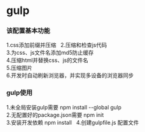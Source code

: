 # gulp
### 该配置基本功能  
  1.css添加前缀并压缩  
  2.压缩和检查js代码  
  3.为css、js文件名添加md5防止缓存  
  4.压缩html并替换css、js的文件名  
  5.压缩图片  
  6.开发时自动刷新浏览器，并实现多设备的浏览器同步  
### gulp使用
  1.未全局安装gulp需要 npm install --global gulp  
  2.无配置好的package.json需要 npm init  
  3.安装开发依赖 npm install  
  4.创建gulpfile.js 配置文件  
